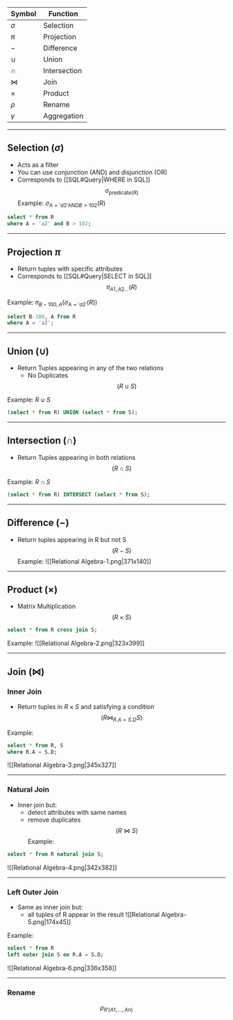 
| Symbol    | Function     |
| --------- | ------------ |
| $\sigma$  | Selection    |
| $\pi$     | Projection   |
| $-$       | Difference   |
| $\cup$    | Union        |
| $\cap$    | Intersection |
| $\bowtie$ | Join         |
| $\times$  | Product      |
| $\rho$    | Rename       |
| $\gamma$  | Aggregation  |
___
## Selection ($\sigma$)
- Acts as a filter
- You can use conjunction (AND)  and disjunction (OR)
- Corresponds to [[SQL#Query|WHERE in SQL]]
$$
\sigma_{\text{predicate}(R)}
$$
Example:
$\sigma_{A='a2' \text{AND} B>102}(R)$ 
```SQL
select * from R
where A = 'a2' and B > 102;
```

___
## Projection $\pi$
- Return tuples with specific attributes
- Corresponds to [[SQL#Query|SELECT in SQL]]
$$
\pi_{A1,A2...}(R)
$$

Example:
$\pi_{B-100, A}(\sigma_{A='a2'}(R))$
```SQL
select B-100, A from R
where A = 'a2';
```

___
## Union ($\cup$)
- Return Tuples appearing in any of the two relations
	- No Duplicates
$$
(R \cup S)
$$

Example:
$R \cup S$
```SQL
(select * from R) UNION (select * from S);
```

___
## Intersection ($\cap$)
- Return Tuples appearing in both relations
$$
(R \cap S)
$$

Example:
$R \cap S$
```SQL
(select * from R) INTERSECT (select * from S);
```

___
## Difference ($-$)
- Return tuples appearing in R but not S
$$
(R-S)
$$
Example:
![[Relational Algebra-1.png|371x140]]

___
## Product ($\times$)
- Matrix Multiplication
$$
(R \times S)
$$
```SQL
select * from R cross join S;
```

Example:
![[Relational Algebra-2.png|323x399]]

___
## Join ($\bowtie$)
### Inner Join
- Return tuples in $R\times S$ and satisfying a condition
$$
(R \bowtie_{R.A = S.D}S)
$$

Example:
```SQL
select * from R, S
where R.A = S.D;
```
![[Relational Algebra-3.png|345x327]]

___
### Natural Join
- Inner join but:
	- detect attributes with same names
	- remove duplicates
$$
(R \bowtie S)
$$
Example:
```SQL
select * from R natural join S;
```

![[Relational Algebra-4.png|342x382]]

___
### Left Outer Join
- Same as inner join but:
	- all tuples of R appear in the result
![[Relational Algebra-5.png|174x45]]

Example:
```SQL
select * from R 
left outer join S on R.A = S.D;
```

![[Relational Algebra-6.png|336x358]]

___
### Rename
$$
\rho_{R'(A1,...,An)}
$$